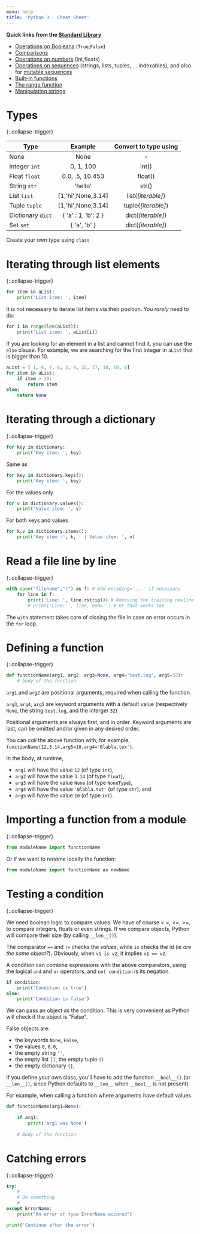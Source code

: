 ```yaml
---
menu: help
title: 'Python 3 - Cheat Sheet'
---
```


**Quick links from the [Standard Library](https://docs.python.org/3.5/library/index.html)**

* [Operations on Booleans](https://docs.python.org/3.5/library/stdtypes.html#boolean-operations-and-or-not) (`True`,`False`)
* [Comparisons](https://docs.python.org/3.5/library/stdtypes.html#comparisons)
* [Operations on numbers](https://docs.python.org/3.5/library/stdtypes.html#numeric-types-int-float-complex) (int,floats)
* [Operations on sequences](https://docs.python.org/3.5/library/stdtypes.html#common-sequence-operations) (strings, lists, tuples, ... indexables), and also for [mutable sequences](https://docs.python.org/3.5/library/stdtypes.html#mutable-sequence-types)
* [Built-in functions](https://docs.python.org/3.5/library/functions.html)
* [The range function](https://docs.python.org/3.5/library/stdtypes.html#ranges)
* [Manipulating strings](https://docs.python.org/3.5/library/stdtypes.html#string-methods)

# Types
{:.collapse-trigger}

| Type  	| Example  	| Convert to type using |
|-----------|:---------:|:---------------------:|
| None   	|  None 	|  - 	|
| Integer `int`  	|  0, 1, 100 	|  int() 	|
| Float  `float`	|  0.0, .5, 10.453 	|  float() 	|
| String `str` 	|  'hello' 	| str()  	|
| List `list` 	|  [1,'hi',None,3.14] 	| list(_[iterable]_)  	|
| Tuple `tuple` 	|  [1,'hi',None,3.14] 	| tuple(_[iterable]_)  	|
| Dictionary `dict` 	|  { 'a' : 1, 'b': 2 } 	| dict(_[iterable]_)  	|
| Set `set` 	|  { 'a', 'b' } 	| dict(_[iterable]_)  	|

Create your own type using `class`


# Iterating through list elements
{:.collapse-trigger}

```python
for item in aList:
	print('List item: ', item)
```
		
It is not necessary to iterate list items via their position.
You _rarely_ need to do:

```python
for i in range(len(aList)):
	print('List item: ', aList[i])
```

If you are looking for an element in a list and cannot find it, you can use the `else` clause.
For example, we are searching for the first integer in `aList` that is bigger than 10.

```python
aList = [ 1, 4, 7, 6, 3, 4, 32, 17, 18, 10, 8]
for item in aList:
	if item > 10:
		return item
else:
	return None
```

		
# Iterating through a dictionary
{:.collapse-trigger}

```python
for key in dictionary:
	print('Key item: ', key)
```

Same as

```python
for key in dictionary.keys():
	print('Key item: ', key)
```

For the values only

```python
for v in dictionary.values():
	print('Value item: ', v)
```

For both keys and values

```python
for k,v in dictionary.items():
	print('Key item :', k, ' | Value item: ', v)
```

# Read a file line by line
{:.collapse-trigger}

```python
with open("filename","r") as f: # Add encoding='...' if necessary
	for line in f:
		print('Line: ', line.rstrip()) # Removing the trailing newline character
		# print('Line: ', line, end='') # Or that works too
```

The `with` statement takes care of closing the file in case an error occurs in the `for` loop.

# Defining a function 
{:.collapse-trigger}

```python
def functionName(arg1, arg2, arg3=None, arg4='test.log', arg5=32):
	# body of the function
```

`arg1` and `arg2` are positional arguments, required when calling the function.

`arg3`, `arg4`, `arg5` are keyword arguments with a default value (respectively `None`, the string `test.log`, and the interger `32`)

Positional arguments are always first, and in order.
Keyword arguments are last, can be omitted and/or given in any desired order.

You can _call_ the above function with, for example, `functionName(12,3.14,arg5=10,arg4='Blabla.tex')`.

In the body, at runtime,

* `arg1` will have the value `12` (of type `int`),
* `arg2` will have the value `3.14` (of type `float`),
* `arg3` will have the value `None` (of type `NoneType`),
* `arg4` will have the value `'Blabla.txt'` (of type `str`), and
* `arg5` will have the value `10` (of type `int`).

# Importing a function from a module
{:.collapse-trigger}

```python
from moduleName import functionName
```

Or if we want to _rename_ locally the function:

```python
from moduleName import functionName as newName
```

# Testing a condition
{:.collapse-trigger}

We need boolean logic to compare values. We have of course < >, <=, >=, to compare integers, floats or even strings.
If we compare objects, Python will compare their size (by calling `__len__()`).

The comparator `==` and `!=` checks the _values_, while `is` checks
the id (ie _are the same object?_). Obviously, when `v1 is v2`, it
implies `v1 == v2`.

A condition can combine expressions with the above comparators, using
the logical `and` and `or` operators, and `not condition` is its
negation.


```python
if condition:
	print('Condition is true')
else:
	print('Condition is false')
```

We can pass an object as the condition. This is very convenient as Python will check if the object is "False".

False objects are:

* the keywords `None`, `False`,
* the values `0`, `0.0`,
* the empty string `''`,
* the empty list `[]`, the empty tuple `()`
* the empty dictionary `{}`, 

If you define your own class, you'll have to add the function
`__bool__()` (or `__len__()`, since Python defaults to `__len__` when
`__bool__` is not present)

For example, when calling a function where arguments have default values

```python
def functionName(arg1=None):
	
	if arg1:
		print('arg1 was None')
	
	# Body of the function
```
	  
# Catching errors
{:.collapse-trigger}

```python
try:
	#
	# Do something
	#
except ErrorName:
	print("An error of type ErrorName occured")

print('Continue after the error')
```
